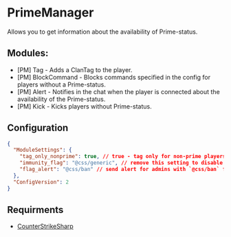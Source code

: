 # PrimeManager
Allows you to get information about the availability of Prime-status.

## Modules:
- [PM] Tag - Adds a ClanTag to the player.
- [PM] BlockCommand - Blocks commands specified in the config for players without a Prime-status.
- [PM] Alert - Notifies in the chat when the player is connected about the availability of the Prime-status.
- [PM] Kick - Kicks players without Prime-status.

## Configuration
```json
{
  "ModuleSettings": {
    "tag_only_nonprime": true, // true - tag only for non-prime players / otherwise - false
    "immunity_flag": "@css/generic", // remove this setting to disable
    "flag_alert": "@css/ban" // send alert for admins with `@css/ban` flag / remove this setting to send for everyone
  },
  "ConfigVersion": 2
}
```

## Requirments
- [CounterStrikeSharp](https://github.com/roflmuffin/CounterStrikeSharp/)
